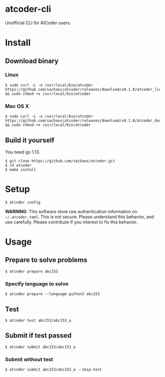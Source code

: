 # atcoder-cli

Unofficial CLI for AtCoder users.

# Install

## Download binary

### Linux

```shell
$ sudo curl -L -o /usr/local/bin/atcoder https://github.com/sachaos/atcoder/releases/download/v0.1.0/atcoder_linux_amd64 && sudo chmod +x /usr/local/bin/atcoder
```

### Mac OS X

```shell
$ sudo curl -L -o /usr/local/bin/atcoder https://github.com/sachaos/atcoder/releases/download/v0.1.0/atcoder_darwin_amd64 && sudo chmod +x /usr/local/bin/atcoder
```

## Build it yourself

You need go 1.13.

```shell
$ git clone https://github.com/sachaos/atcoder.git
$ cd atcoder
$ make install
```

# Setup

```shell
$ atcoder config
```

**WARNING**: This software store raw authentication information on `~/.atcoder.toml`. This is not secure.
Please understand this behavior, and use carefully. Please contribute if you interest to fix this behavior.

# Usage

## Prepare to solve problems

```shell
$ atcoder prepare abc153
```

### Specify language to solve

```shell
$ atcoder prepare --language python3 abc153
```

## Test

```shell
$ atcoder test abc153/abc153_a
```

## Submit if test passed

```shell
$ atcoder submit abc153/abc153_a
```

### Submit without test

```shell
$ atcoder submit abc153/abc153_a --skip-test
```
